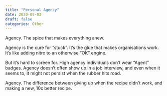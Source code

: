```yaml
---
title: "Personal Agency"
date: 2020-09-03
draft: false
categories: Other
---
```


Agency. The spice that makes everything anew.

Agency is the cure for “stuck”. It’s the glue that makes organisations work. It’s like adding nitro to an otherwise “OK” engine.

But it’s hard to screen for. High agency individuals don’t wear “Agent” badges. Agency doesn’t often show up in a job interview, and even when it seems to, it might not persist when the rubber hits road.

Agency. The difference between giving up when the recipe didn’t work, and making a new, 10x better recipe.

